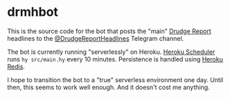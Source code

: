 # drmhbot

This is the source code for the bot that posts the "main" [Drudge
Report][drudge] headlines to the [@DrudgeReportHeadlines][channel] Telegram
channel.

The bot is currently running "serverlessly" on Heroku. [Heroku
Scheduler][scheduler] runs `hy src/main.hy` every 10 minutes. Persistence is
handled using [Heroku Redis][redis].

I hope to transition the bot to a "true" serverless environment one day. Until
then, this seems to work well enough. And it doesn't cost me anything.

[drudge]: https://drudgereport.com
[channel]: https://t.me/s/DrudgeReportHeadlines
[scheduler]: https://elements.heroku.com/addons/scheduler
[redis]: https://elements.heroku.com/addons/heroku-redis
